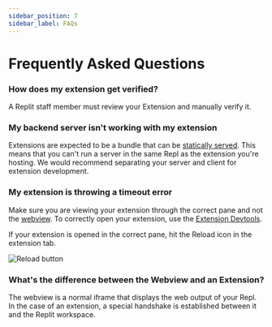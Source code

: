 ```yaml
---
sidebar_position: 7
sidebar_label: FAQs
---
```


# Frequently Asked Questions

### How does my extension get verified?

A Replit staff member must review your Extension and manually verify it.

### My backend server isn't working with my extension

Extensions are expected to be a bundle that can be [statically served](https://blog.hubspot.com/website/static-vs-dynamic-website). This means that you can't run a server in the same Repl as the extension you're hosting. We would recommend separating your server and client for extension development.

### My extension is throwing a timeout error

Make sure you are viewing your extension through the correct pane and not the [webview](https://docs.replit.com/hosting/add-a-made-with-replit-badge-to-your-webview#what-is-the-webview). To correctly open your extension, use the [Extension Devtools](/extensions/development/devtools).

If your extension is opened in the correct pane, hit the Reload icon in the extension tab.

![Reload button](https://docimg.replit.com/extensions/reload-head.png)

### What's the difference between the Webview and an Extension?

The webview is a normal iframe that displays the web output of your Repl. In the case of an extension, a special handshake is established between it and the Replit workspace.
